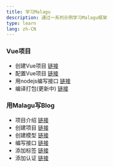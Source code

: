 ```yaml
---
title: 学习Malagu
description: 通过一系列示例学习Malagu框架
type: learn
lang: zh-CN
---
```


### Vue项目
- 创建Vue项目 [链接](learn/vue.md)
- 配置Vue项目 [链接](learn/config-vue.md)
- 用nodejs编写接口 [链接](learn/node-api.md)
- 编译打包(更新中) [链接](learn/vue-build.md)

### 用Malagu写Blog
- 项目介绍 [链接](learn/blog-intro.md)
- 创建项目 [链接](learn/blog-create-project.md)
- 创建模型 [链接](learn/blog-create-model.md)
- 编写接口 [链接](learn/blog-api.md)
- 添加标签 [链接](learn/blog-tag.md)
- 添加认证 [链接](learn/blog-auth.md)

